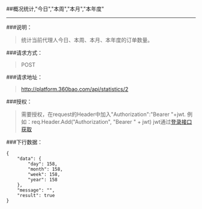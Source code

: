 ##概况统计,"今日","本周","本月","本年度"

------------
###说明：
>  统计当前代理人今日、本周、本月、本年度的订单数量。

###请求方式：
> POST

###请求地址：
> http://platform.360bao.com/api/statistics/2

###授权：
> 需要授权，在request的Header中加入"Authorization":"Bearer "+jwt.
  例如：req.Header.Add("Authorization", "Bearer " + jwt)
  jwt通过[登录接口获取](https://github.com/360bao/Manual/blob/master/%E5%BC%80%E6%94%BE%E5%B9%B3%E5%8F%B0/%E9%94%80%E5%94%AE%E7%AE%A1%E7%90%86api/v4/%E8%B4%A6%E5%8F%B7%E6%8E%A7%E5%88%B6/%E7%99%BB%E5%BD%95.md)

###下行数据：
```
{
    "data": {
        "day": 158,
        "month": 158,
        "week": 158,
        "year": 158
    },
    "message": "",
    "result": true
}
```
